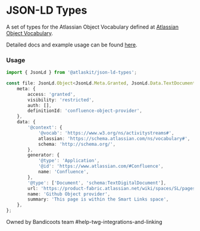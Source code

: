 # JSON-LD Types

A set of types for the Atlassian Object Vocabulary defined at
[Atlassian Object Vocabulary](https://product-fabric.atlassian.net/wiki/spaces/SL/pages/460753040/Atlassian+Object+Vocabulary+JSON-LD).

Detailed docs and example usage can be found [here](https://atlaskit.atlassian.com/packages/linking-platform/json-ld-types).


### Usage

```typescript
import { JsonLd } from '@atlaskit/json-ld-types';

const file: JsonLd.Object<JsonLd.Meta.Granted, JsonLd.Data.TextDocument> = {
    meta: {
        access: 'granted',
        visibility: 'restricted',
        auth: [],
        definitionId: 'confluence-object-provider',
    },
    data: {
        '@context': {
            '@vocab': 'https://www.w3.org/ns/activitystreams#',
            atlassian: 'https://schema.atlassian.com/ns/vocabulary#',
            schema: 'http://schema.org/',
        },
        generator: {
            '@type': 'Application',
            '@id': 'https://www.atlassian.com/#Confluence',
            name: 'Confluence',
        },
        '@type': ['Document', 'schema:TextDigitalDocument'],
        url: 'https://product-fabric.atlassian.net/wiki/spaces/SL/pages/876610663/Github+Object+provider',
        name: 'Github Object provider',
        summary: 'This page is within the Smart Links space',
    },
};
```

Owned by Bandicoots team #help-twg-integrations-and-linking

